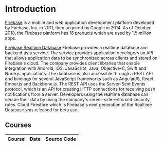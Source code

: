 # Introduction
[Firebase](https://en.wikipedia.org/wiki/Firebase) is a mobile and web application development platform developed by Firebase, Inc. in 2011, then acquired by Google in 2014. As of October 2018, the Firebase platform has 18 products which are used by 1.5 million apps.

[Firebase Realtime Database](https://en.wikipedia.org/wiki/Firebase#Realtime_Database) Firebase provides a realtime database and backend as a service. The service provides application developers an API that allows application data to be synchronized across clients and stored on Firebase's cloud. The company provides client libraries that enable integration with Android, iOS, JavaScript, Java, Objective-C, Swift and Node.js applications. The database is also accessible through a REST API and bindings for several JavaScript frameworks such as AngularJS, React, Ember.js and Backbone.js. The REST API uses the Server-Sent Events protocol, which is an API for creating HTTP connections for receiving push notifications from a server. Developers using the realtime database can secure their data by using the company's server-side-enforced security rules. Cloud Firestore which is Firebase's next generation of the Realtime Database was released for beta use.

## Courses
| Course                                                                                                                                         | Date               | Source Code                                                                                         |
| ----------------------------------------------------------------------------------------------------------------------------------------------- | ------------------- | --------------------------------------------------------------------------------------------------- |
